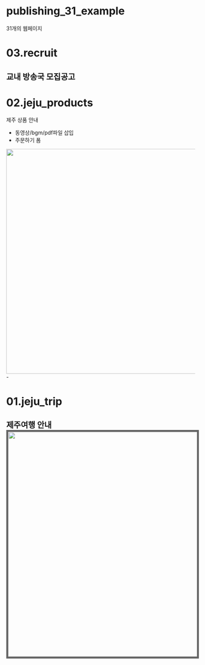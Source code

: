 ﻿# publishing_31_example
31개의 웹페이지 

# 03.recruit
교내 방송국 모집공고 
-

# 02.jeju_products
제주 상품 안내
- 동영상/bgm/pdf파일 삽입
- 주문하기 폼
<img src="https://user-images.githubusercontent.com/20849970/174905609-5481a6eb-1111-4ec2-8d79-54d5123657a6.png" width="600"/>
-

# 01.jeju_trip
제주여행 안내
<img src="https://user-images.githubusercontent.com/20849970/174904460-494116b4-9231-4a21-bb41-1f0c3fa156f1.png" width="600" style="border:5px solid rgb(101, 101, 101);"/>
-
